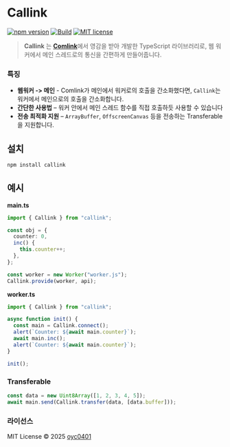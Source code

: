 # Callink

[![npm version](https://img.shields.io/npm/v/callink.svg)](https://www.npmjs.com/package/callink)
[![Build](https://github.com/oyc0401/Callink/actions/workflows/npm-publish.yml/badge.svg)](https://github.com/oyc0401/Callink/actions/workflows/npm-publish.yml)
[![MIT license](https://img.shields.io/badge/license-MIT-green.svg)](https://github.com/oyc0401/callink/blob/main/LICENSE)

> **Callink** 는 [**Comlink**](https://github.com/GoogleChromeLabs/comlink)에서 영감을 받아 개발한 TypeScript 라이브러리로,
> 웹 워커에서 메인 스레드로의 통신을 간편하게 만들어줍니다.

### 특징

* **웹워커 -> 메인** - Comlink가 메인에서 워커로의 호출을 간소화했다면, `Callink`는 워커에서 메인으로의 호출을 간소화합니다.
* **간단한 사용법** – 워커 안에서 메인 스레드 함수를 직접 호출하듯 사용할 수 있습니다
* **전송 최적화 지원** – `ArrayBuffer`, `OffscreenCanvas` 등을 전송하는 Transferable을 지원합니다.

## 설치

```bash
npm install callink
```

## 예시

**main.ts**
```ts
import { Callink } from "callink";

const obj = {
  counter: 0,
  inc() {
    this.counter++;
  },
};

const worker = new Worker("worker.js");
Callink.provide(worker, api);
```

**worker.ts**
```ts
import { Callink } from "callink";

async function init() {
  const main = Callink.connect();
  alert(`Counter: ${await main.counter}`);
  await main.inc();
  alert(`Counter: ${await main.counter}`);
}

init();
```

### Transferable

```ts
const data = new Uint8Array([1, 2, 3, 4, 5]);
await main.send(Callink.transfer(data, [data.buffer]));
```

### 라이선스

MIT License © 2025 [oyc0401](https://github.com/oyc0401)
